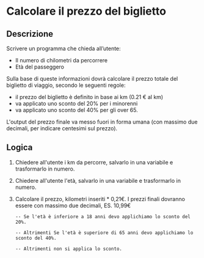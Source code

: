 # Calcolare il prezzo del biglietto

## Descrizione
Scrivere un programma che chieda all’utente:
- Il numero di chilometri da percorrere
- Età del passeggero

Sulla base di queste informazioni dovrà calcolare il prezzo totale del biglietto di viaggio, secondo le seguenti regole:
- il prezzo del biglietto è definito in base ai km (0.21 € al km)
- va applicato uno sconto del 20% per i minorenni
- va applicato uno sconto del 40% per gli over 65.

L'output del prezzo finale va messo fuori in forma umana (con massimo due decimali, per indicare centesimi sul prezzo).



## Logica

1. Chiedere all'utente i km da percorre, salvarlo in una variabile e trasformarlo in numero.

2. Chiedere all'utente l'età, salvarlo in una variabile e trasformarlo in numero.

3. Calcolare il prezzo, kilometri inseriti * 0,21€.
   I prezzi finali dovranno essere con massimo due decimali, ES. 10,99€

       -- Se l'età è inferiore a 18 anni devo applichiamo lo sconto del 20%.

       -- Altrimenti Se l'età è superiore di 65 anni devo applichiamo lo sconto del 40%.

       -- Altrimenti non si applica lo sconto.




